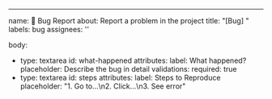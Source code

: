 ---
name: 🐛 Bug Report
about: Report a problem in the project
title: "[Bug] "
labels: bug
assignees: ''

body:
  - type: textarea
    id: what-happened
    attributes:
      label: What happened?
      placeholder: Describe the bug in detail
    validations:
      required: true
  - type: textarea
    id: steps
    attributes:
      label: Steps to Reproduce
      placeholder: "1. Go to...\n2. Click...\n3. See error"
